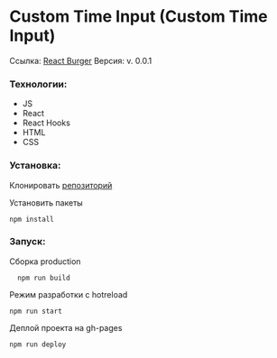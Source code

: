 # Custom Time Input (Custom Time Input)

Ссылка: [React Burger](https://ininferno.github.io/custom-time-input/ "Custom Time Input")
Версия: v. 0.0.1

### Технологии: 
- JS
- React
- React Hooks
- HTML
- CSS

### Установка:

Клонировать [репозиторий](https://github.com/InInferno/custom-time-input)

Установить пакеты

    npm install

### Запуск:

Сборка production

      npm run build
      
Режим разработки с hotreload

    npm run start

Деплой проекта на gh-pages

    npm run deploy
